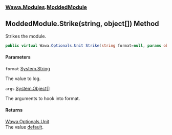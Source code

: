 ### [Wawa.Modules](Wawa.Modules.md 'Wawa.Modules').[ModdedModule](ModdedModule.md 'Wawa.Modules.ModdedModule')

## ModdedModule.Strike(string, object[]) Method

Strikes the module.

```csharp
public virtual Wawa.Optionals.Unit Strike(string format=null, params object[] args);
```
#### Parameters

<a name='Wawa.Modules.ModdedModule.Strike(string,object[]).format'></a>

`format` [System.String](https://docs.microsoft.com/en-us/dotnet/api/System.String 'System.String')

The value to log.

<a name='Wawa.Modules.ModdedModule.Strike(string,object[]).args'></a>

`args` [System.Object](https://docs.microsoft.com/en-us/dotnet/api/System.Object 'System.Object')[[]](https://docs.microsoft.com/en-us/dotnet/api/System.Array 'System.Array')

The arguments to hook into format.

#### Returns
[Wawa.Optionals.Unit](https://docs.microsoft.com/en-us/dotnet/api/Wawa.Optionals.Unit 'Wawa.Optionals.Unit')  
The value [default](https://docs.microsoft.com/en-us/dotnet/csharp/language-reference/keywords/default 'https://docs.microsoft.com/en-us/dotnet/csharp/language-reference/keywords/default').